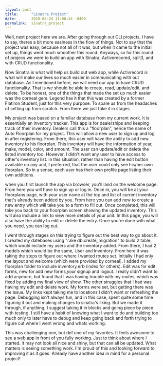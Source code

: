 ```yaml
---
layout: post
title:      "Sinatra Project"
date:       2020-08-24 11:08:44 -0400
permalink:  sinatra_project
---
```



Well, next project here we are. After going through out CLI projects, I have to say, theres a bit more easiness in the flow of things. Not to say that the project was easy, because not all of it was, but when it came to the initial set up, things went much smoother this round. Anyways, so for this round of projecs we were to build an app with Sinatra, Activerecored, sqlit3, and with CRUD functionality. 

Now Sinatra is what will help us build out web app, while Activrecord is what will make our lives so much easier in communicating with out database. As I mentioned before, we will need our app to have CRUD functionality. That is we should be able to create, read, update/edit, and delete. To be honest, one of the things that made the set up much easier was the corneal gem. Legend has it that this was created by a former Flatiron Student, just for this very purpose. To spare us from the headaches of setting up from scratch. From there we just take it in stages. 

My project was based on a familiar database from my current work. It is essentially an inventory tracker. This app is for dealerships and keeping track of their inventory. Dealers call this a "floorplan", hence the name of Auto Floorplan for my project. This will allow a new user to sign up and log in after registering. From there, this user will have the ability to add new inventory to his floorplan. This inventory will have the information of year, make, model, color, and amount. The user can update/edit or delete the listed inventory too. However, I didn't want any user to have access to other's inventory list. in this situation, rather than having the edit button available on any unit, I preferred, that the user could only see his/her own floorplan. So in a sense, each user has their own profile page listing their own additions. 

when you first launch the app via browser, you'll land on the welcome page. From here you will have to sign up or log in. Once in, you will be at your floorplans page, with your user name at the top and list of current inventory that's already been added by you. From here you can add new to create a new entry which will take you to a form to fill out. Once completed, this will take you back to your floorplan screen showing the updated inventory. This will also include a link to view more details of your unit. In this page, you will also have the ability to edit or delete the entry. Once you're done with what you need, you can log out. 

I went through stages on this trying to figure out the best way to go about it. I created my datebases using "rake db:create_migration" to build 2 table, which would include my users and the inventory added. From there, I had 2 models which would be the same, User and Inventory. From here it was taking the steps to figure out where I wanted routes set. Initially I had only the layout and welcome (which were provided by corneal). I added my floorplan folder to include inventory.erb (index for others). Edit was for edit forms, new for add new forms,your signup and logout. I really didn't want to add anymore, but found that I was having trouble with my routes, which was fixed by adding my final view of show. The other struggles that I had was having my edit and delete work. My forms were set, but getting there was the issue. My links kept taking me to locations I didn't want or refreshing the page. Debugging isn't always fun, and in this case, spent quite some time figuring it out and making changes to sinatra's liking. But we made it through, if anything, I suggest taking it in blocks and going piece by piece with testing. I still have a habit of knowing what I want to do and building too much only to later have to debug and keep going back and forth trying to figure out where I went wrong and whats working. 

This was challenging one, but def one of my favorites. It feels awesome to see a web app in front of you fully working. Just to think about where I started. It may not look all nice and shiny, but that can all be updated. What matters is seeing something work. I'm proud of this and looking forward to improving it as it goes. Already have another idea in mind for a personal project! 


